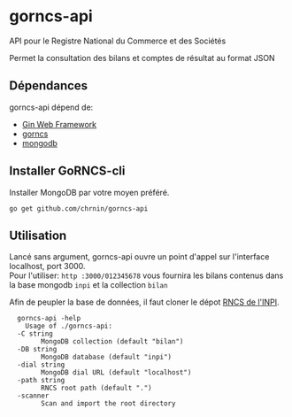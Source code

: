 # gorncs-api 

API pour le Registre National du Commerce et des Sociétés

Permet la consultation des bilans et comptes de résultat au format JSON

## Dépendances

gorncs-api dépend de:

- [Gin Web Framework](http://github.com/gin-gonic/gin)
- [gorncs](http://github.com/chrnin/gorncs)
- [mongodb](https://www.mongodb.com/)

## Installer GoRNCS-cli
Installer MongoDB par votre moyen préféré.  

`go get github.com/chrnin/gorncs-api`

## Utilisation 
Lancé sans argument, gorncs-api ouvre un point d'appel sur l'interface localhost, port 3000.  
Pour l'utiliser: `http :3000/012345678` vous fournira les bilans contenus dans la base mongodb `inpi` et la collection `bilan`

Afin de peupler la base de données, il faut cloner le dépot [RNCS de l'INPI](https://www.inpi.fr/fr/licence-registre-national-du-commerce-et-des-societes-rncs).

```
  gorncs-api -help
    Usage of ./gorncs-api:
  -C string
        MongoDB collection (default "bilan")
  -DB string
        MongoDB database (default "inpi")
  -dial string
        MongoDB dial URL (default "localhost")
  -path string
        RNCS root path (default ".")
  -scanner
        Scan and import the root directory
```
